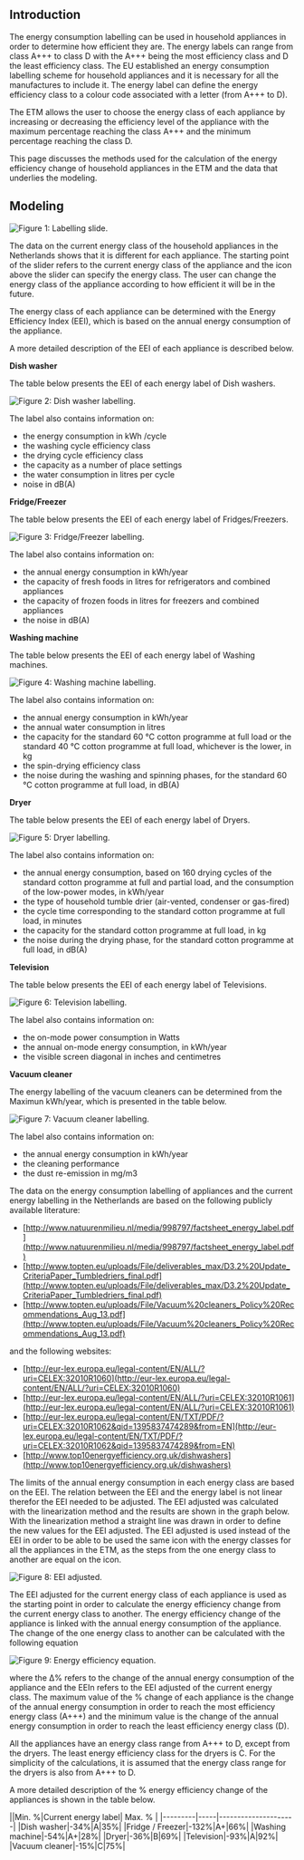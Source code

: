 Introduction
------------

The energy consumption labelling can be used in household appliances in order to determine how efficient they are. The energy labels can range from class A+++ to class D with the A+++ being the most efficiency class and D the least efficiency class. 
The EU established an energy consumption labelling scheme for household appliances and it is necessary for all the manufactures to include it. The energy label can define the energy efficiency class to a colour code associated with a letter (from A+++ to D).

The ETM allows the user to choose the energy class of each appliance by increasing or decreasing the efficiency level of the appliance with the maximum percentage reaching the class A+++ and the minimum percentage reaching the class D.  
This page discusses the methods used for the calculation of the energy efficiency change of household appliances in the ETM and the data that underlies the modeling. 

Modeling
--------


![Figure 1: Labelling slide.](../images/labelling_slide.png "Figure 1: Labelling slide")

The data on the current energy class of the household appliances in the Netherlands shows that it is different for each appliance. The starting point of the slider refers to the current energy class of the appliance and the icon above the slider can specify the energy class. The user can change the energy class of the appliance according to how efficient it will be in the future. 

The energy class of each appliance can be determined with the  Energy Efficiency Index (EEI), which is based on the annual energy consumption of the appliance. 

A more detailed description of the EEI of each appliance is described below. 

<strong>Dish washer</strong>

The table below presents the EEI of each energy label of Dish washers.

![Figure 2: Dish washer labelling.](../images/Dishwasher_labelling.png "Figure 2: Dish washer labelling.")


The label also contains information on:
-   the energy consumption in kWh /cycle-   the washing cycle efficiency class -   the drying cycle efficiency class -   the capacity as a number of place settings-   the water consumption in litres per cycle-   noise in dB(A)
<strong> Fridge/Freezer</strong>

The table below presents the EEI of each energy label of Fridges/Freezers.


![Figure 3: Fridge/Freezer labelling.](../images/Fridge_Freezer_labelling.png "Figure 3: Fridge/Freezer labelling.")

The label also contains information on:

-   the annual energy consumption in kWh/year-   the capacity of fresh foods in litres for refrigerators and combined appliances-   the capacity of frozen foods in litres for freezers and combined appliances-   the noise in dB(A)<strong> Washing machine</strong>
The table below presents the EEI of each energy label of Washing machines.


![Figure 4: Washing machine labelling.](../images/Washing_machine_labelling.png "Figure 4: Washing machine labelling.")

The label also contains information on:

-   the annual energy consumption in kWh/year-   the annual water consumption in litres -   the capacity for the standard 60 °C cotton programme at full load or the standard 40 °C cotton programme at full load, whichever is the lower, in kg-   the spin-drying efficiency class-   the noise during the washing and spinning phases, for the standard 60 °C cotton programme at full load, in dB(A)


<strong> Dryer</strong>

The table below presents the EEI of each energy label of Dryers.


![Figure 5: Dryer labelling.](../images/Dryer_labelling.png "Figure 5: Dryer labelling.")

The label also contains information on:

-   the annual energy consumption, based on 160 drying cycles of the standard cotton programme at full and partial load, and the consumption of the low-power modes, in kWh/year-   the type of household tumble drier (air-vented, condenser or gas-fired)-   the cycle time corresponding to the standard cotton programme at full load, in minutes-    the capacity for the standard cotton programme at full load, in kg-   the noise during the drying phase, for the standard cotton programme at full load, in dB(A)<strong> Television</strong>
The table below presents the EEI of each energy label of Televisions.


![Figure 6: Television labelling.](../images/Television_labelling.png "Figure 6: Television labelling.")

The label also contains information on:

-   the on-mode power consumption in Watts-   the annual on-mode energy consumption, in kWh/year-   the visible screen diagonal in inches and centimetres
<strong>Vacuum cleaner</strong>
The energy labelling of the vacuum cleaners can be determined from the Maximun kWh/year, which is presented in the table below. 

![Figure 7: Vacuum cleaner labelling.](../images/vacuum_cleaner_labelling.png "Figure 7: Vacuum cleaner labelling.")

The label also contains information on:
-   the annual energy consumption in kWh/year-   the cleaning performance-   the dust re-emission in mg/m3


The data on the energy consumption labelling of appliances and the current energy labelling in the Netherlands are based on the following publicly available literature:

-   [http://www.natuurenmilieu.nl/media/998797/factsheet_energy_label.pdf](http://www.natuurenmilieu.nl/media/998797/factsheet_energy_label.pdf)
-   [http://www.topten.eu/uploads/File/deliverables_max/D3.2%20Update_CriteriaPaper_Tumbledriers_final.pdf](http://www.topten.eu/uploads/File/deliverables_max/D3.2%20Update_CriteriaPaper_Tumbledriers_final.pdf) 
-   [http://www.topten.eu/uploads/File/Vacuum%20cleaners_Policy%20Recommendations_Aug_13.pdf](http://www.topten.eu/uploads/File/Vacuum%20cleaners_Policy%20Recommendations_Aug_13.pdf)

and the following websites:

-   [http://eur-lex.europa.eu/legal-content/EN/ALL/?uri=CELEX:32010R1060](http://eur-lex.europa.eu/legal-content/EN/ALL/?uri=CELEX:32010R1060)
-   [http://eur-lex.europa.eu/legal-content/EN/ALL/?uri=CELEX:32010R1061](http://eur-lex.europa.eu/legal-content/EN/ALL/?uri=CELEX:32010R1061)
-   [http://eur-lex.europa.eu/legal-content/EN/TXT/PDF/?uri=CELEX:32010R1062&qid=1395837474289&from=EN](http://eur-lex.europa.eu/legal-content/EN/TXT/PDF/?uri=CELEX:32010R1062&qid=1395837474289&from=EN)
-    [http://www.top10energyefficiency.org.uk/dishwashers](http://www.top10energyefficiency.org.uk/dishwashers)


The limits of the annual energy consumption in each energy class are based on the EEI. The relation between the EEI and the energy label is not linear therefor the EEI needed to be adjusted. The EEI adjusted was calculated with the linearization method and the results are shown in the graph below. With the linearization method a straight line was drawn in order to define the new values for the EEI adjusted. The EEI adjusted is used instead of the EEI in order to be able to be used the same icon with the energy classes for all the appliances in the ETM, as the steps from the one energy class to another are equal on the icon.


![Figure 8: EEI adjusted.](../images/EEI_adjusted.png "Figure 8: EEI adjusted.")


The EEI adjusted for the current energy class of each appliance is used as the starting point in order to calculate the energy efficiency change from the current energy class to another. The energy efficiency change of the appliance is linked with the annual energy consumption of the appliance. The change of the one energy class to another can be calculated with the following equation 

![Figure 9: Energy efficiency equation.](../images/energy_efficiency_equation.png "Figure 9: Energy efficiency equation.")

where the Δ% refers to the change of the annual energy consumption of the appliance and the EEIn refers to the EEI adjusted of the current energy class. The maximum value of the % change of each appliance is the change of the annual energy consumption in order to reach the most efficiency energy class (A+++) and the minimum value is the change of the annual energy consumption in order to reach the least efficiency energy class (D).
All the appliances have an energy class range from A+++ to D, except from the dryers. The least energy efficiency class for the dryers is C. For the simplicity of the calculations, it is assumed that the energy class range for the dryers is also from A+++ to D.

A more detailed description of the % energy efficiency change of the appliances is shown in the table below. 
 

||Min. %|Current energy label| Max. % |
|---------|-----|---------------------|
|Dish washer|-34%|A|35%|
|Fridge / Freezer|-132%|A+|66%|
|Washing machine|-54%|A+|28%|
|Dryer|-36%|B|69%|
|Television|-93%|A|92%|
|Vacuum cleaner|-15%|C|75%|



